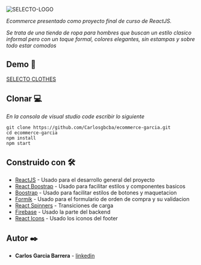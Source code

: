 ![SELECTO-LOGO](https://firebasestorage.googleapis.com/v0/b/ecommerce-garcia.appspot.com/o/Carousel%2Flogo2.png?alt=media&token=15eb3992-9e06-43be-969e-df60ffa46133)

_Ecommerce presentado como proyecto final de curso de ReactJS._

_Se trata de una tienda de ropa para hombres que buscan un estilo clasico informal pero con un toque formal, colores elegantes, sin estampas y sobre todo estar comodos_

## Demo 👕

[SELECTO CLOTHES](https://ecommerce-garcia-carlosgbcba.vercel.app/)

## Clonar 💻

_En la consola de visual studio code escribir lo siguiente_

```
git clone https://github.com/Carlosgbcba/ecommerce-garcia.git
cd ecommerce-garcia
npm install
npm start
```

## Construido con 🛠️

* [ReactJS](https://es.reactjs.org/) - Usado para el desarrollo general del proyecto
* [React Boostrap](https://react-bootstrap.github.io//) - Usado para facilitar estilos y componentes basicos
* [Boostrap](https://getbootstrap.com/) - Usado para facilitar estilos de botones y maquetacion
* [Formik](https://formik.org/) - Usado para el formulario de orden de compra y su validacion
* [React Spinners](http://www.davidhu.io/react-spinners/) - Transiciones de carga
* [Firebase](https://firebase.google.com/firebase) - Usado la parte del backend
* [React Icons](https://react-icons.github.io/react-icons) - Usado los iconos del footer


## Autor ✒️

* **Carlos Garcia Barrera** - [linkedin](https://www.linkedin.com/in/carlos-garcia-barrera-4b729219a/)
